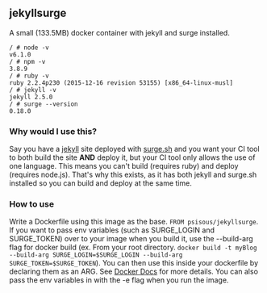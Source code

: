 ## jekyllsurge
A small (133.5MB) docker container with jekyll and surge installed.

```
/ # node -v
v6.1.0
/ # npm -v
3.8.9
/ # ruby -v
ruby 2.2.4p230 (2015-12-16 revision 53155) [x86_64-linux-musl]
/ # jekyll -v
jekyll 2.5.0
/ # surge --version
0.18.0
```

### Why would I use this?
Say you have a [jekyll](https://jekyllrb.com/) site deployed with [surge.sh](https://surge.sh/) and you want your CI tool to both build the site **AND** deploy it, but your CI tool only allows the use of one language. This means you can't build (requires ruby) and deploy (requires node.js). That's why this exists, as it has both jekyll and surge.sh installed so you can build and deploy at the same time.

### How to use
Write a Dockerfile using this image as the base. ```FROM psisous/jekyllsurge```. If you want to pass env variables (such as SURGE_LOGIN and SURGE_TOKEN) over to your image when you build it, use the --build-arg flag for docker build (ex. From your root directory. ```docker build -t myBlog --build-arg SURGE_LOGIN=$SURGE_LOGIN --build-arg SURGE_TOKEN=$SURGE_TOKEN```). You can then use this inside your dockerfile by declaring them as an ARG. See [Docker Docs](https://docs.docker.com/engine/reference/builder/#arg) for more details. You can also pass the env variables in with the -e flag when you run the image.
